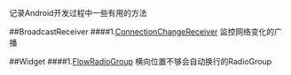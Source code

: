 记录Android开发过程中一些有用的方法

##BroadcastReceiver
####1.[ConnectionChangeReceiver](https://github.com/BaronZ/android-common/blob/master/src/com/baron/broadcastreceiver/ConnectionChangeReceiver.java)
监控网络变化的广播

##Widget
####1.[FlowRadioGroup](https://github.com/BaronZ/android-common/blob/master/src/com/baron/widget/FlowRadioGroup.java)
横向位置不够会自动换行的RadioGroup

